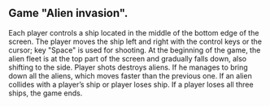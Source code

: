 ## Game "Alien invasion".

Each player controls a ship located in the middle of the bottom edge of the screen.
The player moves the ship left and right with the control keys or the cursor; key
"Space" is used for shooting. At the beginning of the game, the alien fleet is at the top
part of the screen and gradually falls down, also shifting to the side. Player shots
destroys aliens. If he manages to bring down all the aliens,
which moves faster than the previous one. If an alien collides with a player’s ship or
player loses ship. If a player loses all three ships, the game ends.

